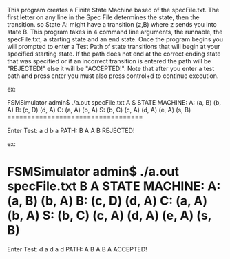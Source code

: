 This program creates a Finite State Machine based of the specFile.txt.
The first letter on any line in the Spec File determines the state, then the transition.
so State A: might have a transition (z,B) where z sends you into state B.
This program takes in 4 command line arguments, the runnable, the specFile.txt, a starting state
and an end state. Once the program begins you will prompted to enter a Test Path of state
transitions that will begin at your specified starting state. If the path does not end at
the correct ending state that was specified or if an incorrect transition is entered the path
will be "REJECTED!" else it will be "ACCEPTED!".
Note that after you enter a test path and press enter you must also press control+d to continue
execution.

ex:

<p>
FSMSimulator admin$ ./a.out specFile.txt A S
STATE MACHINE:
A: (a, B)  (b, A)
B: (c, D)  (d, A)
C: (a, A)  (b, A)
S: (b, C)  (c, A)  (d, A)  (e, A)  (s, B)
==================================

Enter Test: a d b a
PATH: B A A B
REJECTED!
</p>
ex:

FSMSimulator admin$ ./a.out specFile.txt B A
STATE MACHINE:
A: (a, B)  (b, A)
B: (c, D)  (d, A)
C: (a, A)  (b, A)
S: (b, C)  (c, A)  (d, A)  (e, A)  (s, B)
==================================

Enter Test: d a d a d
PATH: A B A B A
ACCEPTED!
